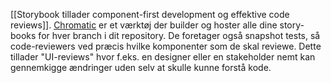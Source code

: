 [[Storybook tillader component-first development og effektive code reviews]]. [Chromatic](https://www.chromatic.com/) er et værktøj der builder og hoster alle dine story-books for hver branch i dit repository. De foretager også snapshot tests, så code-reviewers ved præcis hvilke komponenter som de skal reviewe. Dette tillader "UI-reviews" hvor f.eks. en designer eller en stakeholder nemt kan gennemkigge ændringer uden selv at skulle kunne forstå kode.